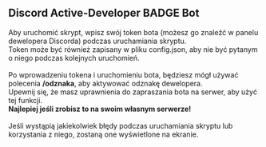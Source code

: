 ## Discord Active-Developer BADGE Bot

Aby uruchomić skrypt, wpisz swój token bota (możesz go znaleźć w panelu dewelopera Discorda) podczas uruchamiania skryptu. <br>
Token może być również zapisany w pliku config.json, aby nie być pytanym o niego podczas kolejnych uruchomień.<br>
<br>
Po wprowadzeniu tokena i uruchomieniu bota, będziesz mógł używać polecenia <strong>/odznaka</strong>, aby aktywować odznakę dewelopera. <br>
Upewnij się, że masz uprawnienia do zapraszania bota na serwer, aby użyć tej funkcji.<br>
<strong>Najlepiej jeśli zrobisz to na swoim własnym serwerze!</strong><br>
<br>
Jeśli wystąpią jakiekolwiek błędy podczas uruchamiania skryptu lub korzystania z niego, zostaną one wyświetlone na ekranie.<br>
